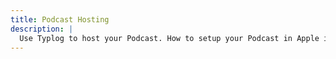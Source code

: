 ```yaml
---
title: Podcast Hosting
description: |
  Use Typlog to host your Podcast. How to setup your Podcast in Apple iTunes, Google play and etc.
---
```

